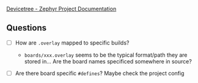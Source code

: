 
[Devicetree - Zephyr Project Documentation](https://developer.nordicsemi.com/nRF_Connect_SDK/doc/latest/zephyr/reference/devicetree/index.html#devicetree)

## Questions

- [ ] How are `.overlay` mapped to specific builds?
  - `boards/xxx.overlay` seems to be the typical format/path they are stored in... Are the board names specificed somewhere in source?

- [ ] Are there board specific `#defines`? Maybe check the project config